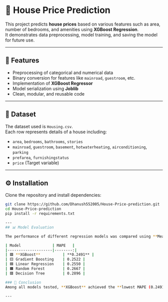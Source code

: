 # 🏡 House Price Prediction

This project predicts **house prices** based on various features such as area, number of bedrooms, and amenities using **XGBoost Regression**.  
It demonstrates data preprocessing, model training, and saving the model for future use.

---

## 📘 Features

- Preprocessing of categorical and numerical data  
- Binary conversion for features like `mainroad`, `guestroom`, etc.  
- Implementation of **XGBoost Regressor**  
- Model serialization using **Joblib**  
- Clean, modular, and reusable code  

---

## 📂 Dataset

The dataset used is `Housing.csv`.  
Each row represents details of a house including:
- `area`, `bedrooms`, `bathrooms`, `stories`
- `mainroad`, `guestroom`, `basement`, `hotwaterheating`, `airconditioning`, `parking`
- `prefarea`, `furnishingstatus`
- `price` (Target variable)

---

## ⚙️ Installation

Clone the repository and install dependencies:

```bash
git clone https://github.com/Dhanush552005/House-Price-prediction.git
cd House-Price-prediction
pip install -r requirements.txt

---
## 📊 Model Evaluation

The performance of different regression models was compared using **Mean Absolute Percentage Error (MAPE)**.

| Model              | MAPE   |
|--------------------|--------:|
| 🟩 **XGBoost**          | **0.2491** |
| 🟨 Gradient Boosting    | 0.2522 |
| 🟦 Linear Regression    | 0.2550 |
| 🟧 Random Forest        | 0.2667 |
| 🟥 Decision Tree        | 0.2896 |

### 🔹 Conclusion
Among all models tested, **XGBoost** achieved the **lowest MAPE (0.2491)**, making it the most accurate model for house price prediction.

---
